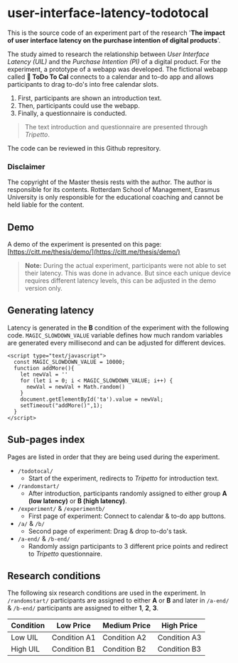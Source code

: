 # user-interface-latency-todotocal
This is the source code of an experiment part of the research '**The impact of user interface latency on the purchase intention of digital products**'. 

The study aimed to research the relationship between *User Interface Latency (UIL)* and the *Purchase Intention (PI)* of a digital product. For the experiment, a prototype of a webapp was developed. The fictional webapp called **📅 ToDo To Cal** connects to a calendar and to-do app and allows participants to drag to-do's into free calendar slots.

1. First, participants are shown an introduction text.
2. Then, participants could use the webapp.
3. Finally, a questionnaire is conducted. 

> The text introduction and questionnaire are presented through *Tripetto*.

The code can be reviewed in this Github represitory.

### Disclaimer
The copyright of the Master thesis rests with the author. The author is responsible for its contents. Rotterdam School of Management, Erasmus University is only responsible for the educational coaching and cannot be held liable for the content.


## Demo 
A demo of the experiment is presented on this page:  [https://citt.me/thesis/demo/](https://citt.me/thesis/demo/) 
> **Note:** During the actual experiment, participants were not able to set their latency. This was done in advance. But since each unique device requires different latency levels, this can be adjusted in the demo version only.

## Generating latency
Latency is generated in the **B** condition of the experiment with the following code. `MAGIC_SLOWDOWN_VALUE` variable defines how much random variables are generated every millisecond and can be adjusted for different devices.

    <script type="text/javascript">
      const MAGIC_SLOWDOWN_VALUE = 10000;
      function addMore(){
        let newVal = ''
        for (let i = 0; i < MAGIC_SLOWDOWN_VALUE; i++) {
          newVal = newVal + Math.random()
        }
        document.getElementById('ta').value = newVal;
        setTimeout("addMore()",1);
      }
    </script>

## Sub-pages index
Pages are listed in order that they are being used during the experiment.

* `/todotocal/`
	* Start of the experiment, redirects to *Tripetto* for introduction text.
* `/randomstart/`
	* After introduction, participants randomly assigned to either group **A (low latency)** or **B (high latency)**.
* `/experiment/` & `/experimentb/`
	* First page of experiment: Connect to calendar & to-do app buttons.
* `/a/` & `/b/`
	* Second page of experiment: Drag & drop to-do's task.
* `/a-end/` & `/b-end/`
	* Randomly assign participants to 3 different price points and redirect to *Tripetto* questionnaire.

## Research conditions



The following six research conditions are used in the experiment. In `/randomstart/` participants are assigned to either **A** or **B** and later in `/a-end/` & `/b-end/` participants are assigned to either **1**, **2**, **3**.


|Condition                |Low Price				|    Medium Price         |High Price                         |
|----------------|-------------|-----------------|-----------------------------|
|Low UIL 				| Condition A1					|Condition A2            |Condition A3         |
|High UIL          |Condition B1					|Condition B2            |Condition B3            |
